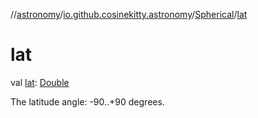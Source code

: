 //[astronomy](../../../index.md)/[io.github.cosinekitty.astronomy](../index.md)/[Spherical](index.md)/[lat](lat.md)

# lat

val [lat](lat.md): [Double](https://kotlinlang.org/api/latest/jvm/stdlib/kotlin/-double/index.html)

The latitude angle: -90..+90 degrees.
